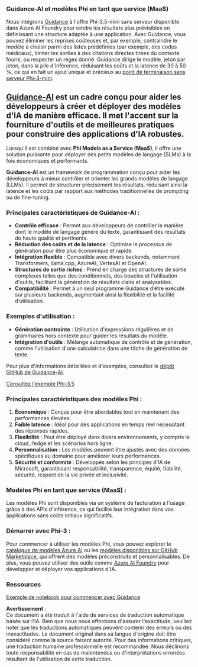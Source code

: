 ### Guidance-AI et modèles Phi en tant que service (MaaS)
Nous intégrons [Guidance](https://github.com/guidance-ai/guidance) à l'offre Phi-3.5-mini sans serveur disponible dans Azure AI Foundry pour rendre les résultats plus prévisibles en définissant une structure adaptée à une application. Avec Guidance, vous pouvez éliminer les reprises coûteuses et, par exemple, contraindre le modèle à choisir parmi des listes prédéfinies (par exemple, des codes médicaux), limiter les sorties à des citations directes tirées du contexte fourni, ou respecter un regex donné. Guidance dirige le modèle, jeton par jeton, dans la pile d'inférence, réduisant les coûts et la latence de 30 à 50 %, ce qui en fait un ajout unique et précieux au [point de terminaison sans serveur Phi-3-mini](https://aka.ms/try-phi3.5mini).

## [**Guidance-AI**](https://github.com/guidance-ai/guidance) est un cadre conçu pour aider les développeurs à créer et déployer des modèles d'IA de manière efficace. Il met l'accent sur la fourniture d'outils et de meilleures pratiques pour construire des applications d'IA robustes.

Lorsqu'il est combiné avec **Phi Models as a Service (MaaS)**, il offre une solution puissante pour déployer des petits modèles de langage (SLMs) à la fois économiques et performants.

**Guidance-AI** est un framework de programmation conçu pour aider les développeurs à mieux contrôler et orienter les grands modèles de langage (LLMs). Il permet de structurer précisément les résultats, réduisant ainsi la latence et les coûts par rapport aux méthodes traditionnelles de prompting ou de fine-tuning.

### Principales caractéristiques de Guidance-AI :
- **Contrôle efficace** : Permet aux développeurs de contrôler la manière dont le modèle de langage génère du texte, garantissant des résultats de haute qualité et pertinents.
- **Réduction des coûts et de la latence** : Optimise le processus de génération pour être plus économique et rapide.
- **Intégration flexible** : Compatible avec divers backends, notamment Transformers, llama.cpp, AzureAI, VertexAI et OpenAI.
- **Structures de sortie riches** : Prend en charge des structures de sortie complexes telles que des conditionnels, des boucles et l'utilisation d'outils, facilitant la génération de résultats clairs et analysables.
- **Compatibilité** : Permet à un seul programme Guidance d’être exécuté sur plusieurs backends, augmentant ainsi la flexibilité et la facilité d’utilisation.

### Exemples d'utilisation :
- **Génération contrainte** : Utilisation d'expressions régulières et de grammaires hors contexte pour guider les résultats du modèle.
- **Intégration d'outils** : Mélange automatique de contrôle et de génération, comme l'utilisation d'une calculatrice dans une tâche de génération de texte.

Pour plus d'informations détaillées et d'exemples, consultez le [dépôt GitHub de Guidance-AI](https://github.com/guidance-ai/guidance).

[Consultez l'exemple Phi-3.5](../../../../../code/01.Introduce/guidance.ipynb)

### Principales caractéristiques des modèles Phi :
1. **Économique** : Conçus pour être abordables tout en maintenant des performances élevées.
2. **Faible latence** : Idéal pour des applications en temps réel nécessitant des réponses rapides.
3. **Flexibilité** : Peut être déployé dans divers environnements, y compris le cloud, l’edge et les scénarios hors ligne.
4. **Personnalisation** : Les modèles peuvent être ajustés avec des données spécifiques au domaine pour améliorer leurs performances.
5. **Sécurité et conformité** : Développés selon les principes d’IA de Microsoft, garantissant responsabilité, transparence, équité, fiabilité, sécurité, respect de la vie privée et inclusivité.

### Modèles Phi en tant que service (MaaS) :
Les modèles Phi sont disponibles via un système de facturation à l'usage grâce à des APIs d'inférence, ce qui facilite leur intégration dans vos applications sans coûts initiaux significatifs.

### Démarrer avec Phi-3 :
Pour commencer à utiliser les modèles Phi, vous pouvez explorer le [catalogue de modèles Azure AI](https://ai.azure.com/explore/models) ou les [modèles disponibles sur GitHub Marketplace](https://github.com/marketplace/models), qui offrent des modèles préconstruits et personnalisables. De plus, vous pouvez utiliser des outils comme [Azure AI Foundry](https://ai.azure.com) pour développer et déployer vos applications d'IA.

### Ressources
[Exemple de notebook pour commencer avec Guidance](../../../../../code/01.Introduce/guidance.ipynb)

**Avertissement** :  
Ce document a été traduit à l'aide de services de traduction automatique basés sur l'IA. Bien que nous nous efforcions d'assurer l'exactitude, veuillez noter que les traductions automatiques peuvent contenir des erreurs ou des inexactitudes. Le document original dans sa langue d'origine doit être considéré comme la source faisant autorité. Pour des informations critiques, une traduction humaine professionnelle est recommandée. Nous déclinons toute responsabilité en cas de malentendus ou d'interprétations erronées résultant de l'utilisation de cette traduction.